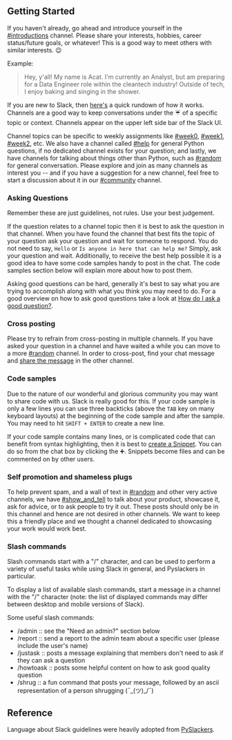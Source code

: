 ## Getting Started 
If you haven't already, go ahead and introduce yourself in the [#introductions](https://bwitp.slack.com/) channel. Please share your interests, hobbies, career status/future goals, or whatever! This is a good way to meet others with similar interests. :wink:

Example:

> Hey, y'all! My name is Acat. I'm currently an Analyst, but am preparing for a Data Engineer role within the cleantech industry! Outside of tech, I enjoy baking and singing in the shower. 


If you are new to Slack, then [here's](https://slack.com/help/articles/115004071768-What-is-Slack-) a quick rundown of how it works. Channels are a good way to keep conversations under the :umbrella: of a specific topic or context. Channels appear on the upper left side bar of the Slack UI.

Channel topics can be specific to weekly assignments like [#week0](https://bwitp.slack.com/), [#week1](https://bwitp.slack.com/), [#week2](https://bwitp.slack.com/), etc. We also have a channel called [#help](https://bwitp.slack.com/) for general Python questions, if no dedicated channel exists for your question; and lastly, we have channels for talking about things other than Python, such as  [#random](https://bwitp.slack.com/) for general conversation. Please explore and join as many channels as interest you -- and if you have a suggestion for a new channel, feel free to start a discussion about it in our [#community](https://bwitp.slack.com/) channel.

### Asking Questions

Remember these are just guidelines, not rules. Use your best judgement.

If the question relates to a channel topic then it is best to ask the question in that channel. When you have found the channel that best fits the topic of your question ask your question and wait for someone to respond. You do not need to say, `Hello` or `Is anyone in here that can help me?` Simply, ask your question and wait. Additionally, to receive the best help possible it is a good idea to have some code samples handy to post in the chat. The code samples section below will explain more about how to post them.

Asking good questions can be hard, generally it's best to say what you are trying to accomplish along with what you think you may need to do. For a good overview on how to ask good questions take a look at [How do I ask a good question?](https://stackoverflow.com/help/how-to-ask).

### Cross posting

Please try to refrain from cross-posting in multiple channels. If you have asked your question in a channel and have waited a while you can move to a more [#random](https://bwitp.slack.com/) channel. In order to cross-post, find your chat message and [share the message](https://get.slack.help/hc/en-us/articles/203274767-Share-messages-in-Slack) in the other channel.

### Code samples

Due to the nature of our wonderful and glorious community you may want to share code with us. Slack is really good for this. If your code sample is only a few lines you can use three backticks (above the `TAB` key on many keyboard layouts) at the beginning of the code sample and after the sample. You may need to hit `SHIFT + ENTER` to create a new line.

If your code sample contains many lines, or is complicated code that can benefit from syntax highlighting, then it is best to [create a Snippet](https://get.slack.help/hc/en-us/articles/204145658-Create-a-snippet). You can do so from the chat box by clicking the :heavy_plus_sign:. Snippets become files and can be commented on by other users.

### Self promotion and shameless plugs

To help prevent spam, and a wall of text in [#random](https://bwitp.slack.com/) and other very active channels, we have [#show_and_tell](https://app.slack.com/client/T07EFKXHR/C3GFPUBGF) to talk about your product, showcase it, ask for advice, or to ask people to try it out. These posts should only be in this channel and hence are not desired in other channels. We want to keep this a friendly place and we thought a channel dedicated to showcasing your work would work best.

### Slash commands

Slash commands start with a "/" character, and can be used to perform a variety of useful tasks while using Slack in general, and Pyslackers in particular.

To display a list of available slash commands, start a message in a channel with the "/" character (note: the list of displayed commands may differ between desktop and mobile versions of Slack).

Some useful slash commands:

* /admin <message> :: see the "Need an admin?" section below
* /report <message> :: send a report to the admin team about a specific user (please include the user's name)
* /justask :: posts a message explaining that members don't need to ask if they can ask a question
* /howtoask :: posts some helpful content on how to ask good quality question
* /shrug <message> :: a fun command that posts your message, followed by an ascii representation of a person shrugging (¯\_(ツ)_/¯)

## Reference
Language about Slack guidelines were heavily adopted from [PySlackers](https://pyslackers.com/web). 
